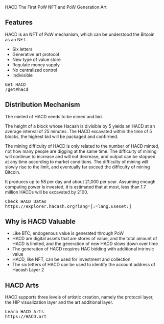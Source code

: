 HACD
The First PoW NFT and PoW Generation Art



## Features

HACD is an NFT of PoW mechanism, which can be understood the Bitcoin as an NFT.

- Six letters
- Generative art protocol
- New type of value store
- Regulate money supply
- No centralized control
- Indivisible
  
  
<pre class="links">
Get HACD
/get#hacd
</pre>

## Distribution Mechanism

The minted of HACD needs to be mined and bid.

The height of a block whose Hacash is divisible by 5 yields an HACD at an average interval of 25 minutes. The HACD excavated within the time of 5 blocks, the highest bid will be packaged and confirmed.

The mining difficulty of HACD is only related to the number of HACD minted, not how many people are digging at the same time. The difficulty of mining will continue to increase and will not decrease, and output can be stopped at any time according to market conditions. The difficulty of mining will slowly rise to the limit, and eventually far exceed the difficulty of mining Bitcoin.

It produces up to 58 per day and about 21,000 per year. Assuming enough computing power is invested, it is estimated that at most, less than 1.7 million HACDs will be excavated by 2100.
  
<pre class="links">
Check HACD Datas
https://explorer.hacash.org?lang=[:=lang.useset:]
</pre>


<a name="hip"></a>


<a name="art"></a>


## Why is HACD Valuable

- Like BTC, endogenous value is generated through PoW
- HACD are digital assets that are stores of value, and the total amount of HACD is limited, and the generation of new HACD slows down over time
- The generation of HACD requires HAC bidding with additional intrinsic value
- HACD, like NFT, can be used for investment and collection
- The six letters of HACD can be used to identify the account address of Hacash Layer 2

## HACD Arts

HACD supports three levels of artistic creation, namely the protocol layer, the HIP visualization layer and the art additional layer.

<pre class="links">
Learn HACD Arts
https://HACD.art
</pre>
